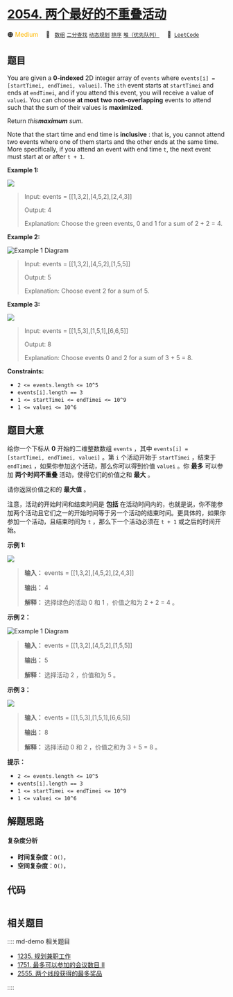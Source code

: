 # [2054. 两个最好的不重叠活动](https://leetcode.com/problems/two-best-non-overlapping-events)

🟠 <font color=#ffb800>Medium</font>&emsp; 🔖&ensp; [`数组`](/leetcode/outline/tag/array.md) [`二分查找`](/leetcode/outline/tag/binary-search.md) [`动态规划`](/leetcode/outline/tag/dynamic-programming.md) [`排序`](/leetcode/outline/tag/sorting.md) [`堆（优先队列）`](/leetcode/outline/tag/heap-priority-queue.md)&emsp; 🔗&ensp;[`LeetCode`](https://leetcode.com/problems/two-best-non-overlapping-events)


## 题目

You are given a **0-indexed** 2D integer array of `events` where `events[i] =
[startTimei, endTimei, valuei]`. The `ith` event starts at `startTimei` and
ends at `endTimei`, and if you attend this event, you will receive a value of
`valuei`. You can choose **at most** **two** **non-overlapping** events to
attend such that the sum of their values is **maximized**.

Return _this**maximum** sum._

Note that the start time and end time is **inclusive** : that is, you cannot
attend two events where one of them starts and the other ends at the same
time. More specifically, if you attend an event with end time `t`, the next
event must start at or after `t + 1`.



**Example 1:**

![](https://assets.leetcode.com/uploads/2021/09/21/picture5.png)

> Input: events = [[1,3,2],[4,5,2],[2,4,3]]
> 
> Output: 4
> 
> Explanation: Choose the green events, 0 and 1 for a sum of 2 + 2 = 4.

**Example 2:**

![Example 1
Diagram](https://assets.leetcode.com/uploads/2021/09/21/picture1.png)

> Input: events = [[1,3,2],[4,5,2],[1,5,5]]
> 
> Output: 5
> 
> Explanation: Choose event 2 for a sum of 5.

**Example 3:**

![](https://assets.leetcode.com/uploads/2021/09/21/picture3.png)

> Input: events = [[1,5,3],[1,5,1],[6,6,5]]
> 
> Output: 8
> 
> Explanation: Choose events 0 and 2 for a sum of 3 + 5 = 8.



**Constraints:**

  * `2 <= events.length <= 10^5`
  * `events[i].length == 3`
  * `1 <= startTimei <= endTimei <= 10^9`
  * `1 <= valuei <= 10^6`


## 题目大意

给你一个下标从 **0**  开始的二维整数数组 `events` ，其中 `events[i] = [startTimei, endTimei,
valuei]` 。第 `i` 个活动开始于 `startTimei` ，结束于 `endTimei` ，如果你参加这个活动，那么你可以得到价值
`valuei` 。你 **最多**  可以参加 **两个时间不重叠**  活动，使得它们的价值之和 **最大**  。

请你返回价值之和的 **最大值**  。

注意，活动的开始时间和结束时间是 **包括**
在活动时间内的，也就是说，你不能参加两个活动且它们之一的开始时间等于另一个活动的结束时间。更具体的，如果你参加一个活动，且结束时间为 `t`
，那么下一个活动必须在 `t + 1` 或之后的时间开始。



**示例 1:**

![](https://assets.leetcode.com/uploads/2021/09/21/picture5.png)

> 
> 
> 
> 
> 
> **输入：** events = [[1,3,2],[4,5,2],[2,4,3]]
> 
> **输出：** 4
> 
> **解释：** 选择绿色的活动 0 和 1 ，价值之和为 2 + 2 = 4 。
> 
> 

**示例 2：**

![Example 1
Diagram](https://assets.leetcode.com/uploads/2021/09/21/picture1.png)

> 
> 
> 
> 
> 
> **输入：** events = [[1,3,2],[4,5,2],[1,5,5]]
> 
> **输出：** 5
> 
> **解释：** 选择活动 2 ，价值和为 5 。
> 
> 

**示例 3：**

![](https://assets.leetcode.com/uploads/2021/09/21/picture3.png)

> 
> 
> 
> 
> 
> **输入：** events = [[1,5,3],[1,5,1],[6,6,5]]
> 
> **输出：** 8
> 
> **解释：** 选择活动 0 和 2 ，价值之和为 3 + 5 = 8 。



**提示：**

  * `2 <= events.length <= 10^5`
  * `events[i].length == 3`
  * `1 <= startTimei <= endTimei <= 10^9`
  * `1 <= valuei <= 10^6`


## 解题思路

#### 复杂度分析

- **时间复杂度**：`O()`，
- **空间复杂度**：`O()`，

## 代码

```javascript

```

## 相关题目

:::: md-demo 相关题目
- [1235. 规划兼职工作](https://leetcode.com/problems/maximum-profit-in-job-scheduling)
- [1751. 最多可以参加的会议数目 II](https://leetcode.com/problems/maximum-number-of-events-that-can-be-attended-ii)
- [2555. 两个线段获得的最多奖品](https://leetcode.com/problems/maximize-win-from-two-segments)

::::
